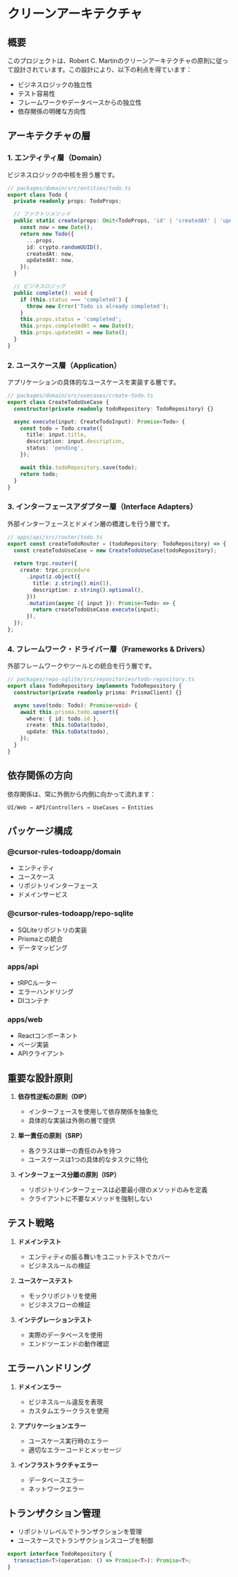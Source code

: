 # クリーンアーキテクチャ

## 概要

このプロジェクトは、Robert C. Martinのクリーンアーキテクチャの原則に従って設計されています。この設計により、以下の利点を得ています：

- ビジネスロジックの独立性
- テスト容易性
- フレームワークやデータベースからの独立性
- 依存関係の明確な方向性

## アーキテクチャの層

### 1. エンティティ層（Domain）

ビジネスロジックの中核を担う層です。

```typescript
// packages/domain/src/entities/todo.ts
export class Todo {
  private readonly props: TodoProps;

  // ファクトリメソッド
  public static create(props: Omit<TodoProps, 'id' | 'createdAt' | 'updatedAt'>): Todo {
    const now = new Date();
    return new Todo({
      ...props,
      id: crypto.randomUUID(),
      createdAt: now,
      updatedAt: now,
    });
  }

  // ビジネスロジック
  public complete(): void {
    if (this.status === 'completed') {
      throw new Error('Todo is already completed');
    }
    this.props.status = 'completed';
    this.props.completedAt = new Date();
    this.props.updatedAt = new Date();
  }
}
```

### 2. ユースケース層（Application）

アプリケーションの具体的なユースケースを実装する層です。

```typescript
// packages/domain/src/usecases/create-todo.ts
export class CreateTodoUseCase {
  constructor(private readonly todoRepository: TodoRepository) {}

  async execute(input: CreateTodoInput): Promise<Todo> {
    const todo = Todo.create({
      title: input.title,
      description: input.description,
      status: 'pending',
    });

    await this.todoRepository.save(todo);
    return todo;
  }
}
```

### 3. インターフェースアダプター層（Interface Adapters）

外部インターフェースとドメイン層の橋渡しを行う層です。

```typescript
// apps/api/src/router/todo.ts
export const createTodoRouter = (todoRepository: TodoRepository) => {
  const createTodoUseCase = new CreateTodoUseCase(todoRepository);
  
  return trpc.router({
    create: trpc.procedure
      .input(z.object({
        title: z.string().min(1),
        description: z.string().optional(),
      }))
      .mutation(async ({ input }): Promise<Todo> => {
        return createTodoUseCase.execute(input);
      }),
  });
};
```

### 4. フレームワーク・ドライバー層（Frameworks & Drivers）

外部フレームワークやツールとの統合を行う層です。

```typescript
// packages/repo-sqlite/src/repositories/todo-repository.ts
export class TodoRepository implements TodoRepository {
  constructor(private readonly prisma: PrismaClient) {}

  async save(todo: Todo): Promise<void> {
    await this.prisma.todo.upsert({
      where: { id: todo.id },
      create: this.toData(todo),
      update: this.toData(todo),
    });
  }
}
```

## 依存関係の方向

依存関係は、常に外側から内側に向かって流れます：

```plaintext
UI/Web → API/Controllers → UseCases → Entities
```

## パッケージ構成

### @cursor-rules-todoapp/domain

- エンティティ
- ユースケース
- リポジトリインターフェース
- ドメインサービス

### @cursor-rules-todoapp/repo-sqlite

- SQLiteリポジトリの実装
- Prismaとの統合
- データマッピング

### apps/api

- tRPCルーター
- エラーハンドリング
- DIコンテナ

### apps/web

- Reactコンポーネント
- ページ実装
- APIクライアント

## 重要な設計原則

1. **依存性逆転の原則（DIP）**
   - インターフェースを使用して依存関係を抽象化
   - 具体的な実装は外側の層で提供

2. **単一責任の原則（SRP）**
   - 各クラスは単一の責任のみを持つ
   - ユースケースは1つの具体的なタスクに特化

3. **インターフェース分離の原則（ISP）**
   - リポジトリインターフェースは必要最小限のメソッドのみを定義
   - クライアントに不要なメソッドを強制しない

## テスト戦略

1. **ドメインテスト**
   - エンティティの振る舞いをユニットテストでカバー
   - ビジネスルールの検証

2. **ユースケーステスト**
   - モックリポジトリを使用
   - ビジネスフローの検証

3. **インテグレーションテスト**
   - 実際のデータベースを使用
   - エンドツーエンドの動作確認

## エラーハンドリング

1. **ドメインエラー**
   - ビジネスルール違反を表現
   - カスタムエラークラスを使用

2. **アプリケーションエラー**
   - ユースケース実行時のエラー
   - 適切なエラーコードとメッセージ

3. **インフラストラクチャエラー**
   - データベースエラー
   - ネットワークエラー

## トランザクション管理

- リポジトリレベルでトランザクションを管理
- ユースケースでトランザクションスコープを制御

```typescript
export interface TodoRepository {
  transaction<T>(operation: () => Promise<T>): Promise<T>;
}
``` 